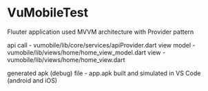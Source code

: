 # VuMobileTest

Fluuter application
used MVVM architecture with Provider pattern

api call - vumobile/lib/core/services/apiProvider.dart
view model - vumobile/lib/views/home/home_view_model.dart
view - vumobile/lib/views/home/home_view.dart

generated apk (debug) file - app.apk
built and simulated in VS Code (android and iOS)